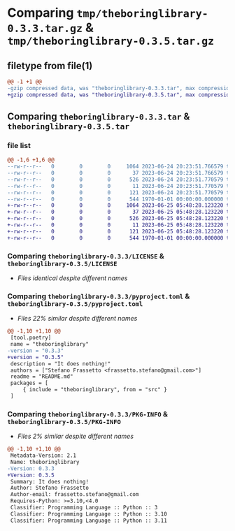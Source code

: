# Comparing `tmp/theboringlibrary-0.3.3.tar.gz` & `tmp/theboringlibrary-0.3.5.tar.gz`

## filetype from file(1)

```diff
@@ -1 +1 @@
-gzip compressed data, was "theboringlibrary-0.3.3.tar", max compression
+gzip compressed data, was "theboringlibrary-0.3.5.tar", max compression
```

## Comparing `theboringlibrary-0.3.3.tar` & `theboringlibrary-0.3.5.tar`

### file list

```diff
@@ -1,6 +1,6 @@
--rw-r--r--   0        0        0     1064 2023-06-24 20:23:51.766579 theboringlibrary-0.3.3/LICENSE
--rw-r--r--   0        0        0       37 2023-06-24 20:23:51.766579 theboringlibrary-0.3.3/README.md
--rw-r--r--   0        0        0      526 2023-06-24 20:23:51.770579 theboringlibrary-0.3.3/pyproject.toml
--rw-r--r--   0        0        0       11 2023-06-24 20:23:51.770579 theboringlibrary-0.3.3/src/theboringlibrary/__init__.py
--rw-r--r--   0        0        0      121 2023-06-24 20:23:51.770579 theboringlibrary-0.3.3/src/theboringlibrary/core.py
--rw-r--r--   0        0        0      544 1970-01-01 00:00:00.000000 theboringlibrary-0.3.3/PKG-INFO
+-rw-r--r--   0        0        0     1064 2023-06-25 05:48:28.123220 theboringlibrary-0.3.5/LICENSE
+-rw-r--r--   0        0        0       37 2023-06-25 05:48:28.123220 theboringlibrary-0.3.5/README.md
+-rw-r--r--   0        0        0      526 2023-06-25 05:48:28.123220 theboringlibrary-0.3.5/pyproject.toml
+-rw-r--r--   0        0        0       11 2023-06-25 05:48:28.123220 theboringlibrary-0.3.5/src/theboringlibrary/__init__.py
+-rw-r--r--   0        0        0      121 2023-06-25 05:48:28.123220 theboringlibrary-0.3.5/src/theboringlibrary/core.py
+-rw-r--r--   0        0        0      544 1970-01-01 00:00:00.000000 theboringlibrary-0.3.5/PKG-INFO
```

### Comparing `theboringlibrary-0.3.3/LICENSE` & `theboringlibrary-0.3.5/LICENSE`

 * *Files identical despite different names*

### Comparing `theboringlibrary-0.3.3/pyproject.toml` & `theboringlibrary-0.3.5/pyproject.toml`

 * *Files 22% similar despite different names*

```diff
@@ -1,10 +1,10 @@
 [tool.poetry]
 name = "theboringlibrary"
-version = "0.3.3"
+version = "0.3.5"
 description = "It does nothing!"
 authors = ["Stefano Frassetto <frassetto.stefano@gmail.com>"]
 readme = "README.md"
 packages = [
     { include = "theboringlibrary", from = "src" }
 ]
```

### Comparing `theboringlibrary-0.3.3/PKG-INFO` & `theboringlibrary-0.3.5/PKG-INFO`

 * *Files 2% similar despite different names*

```diff
@@ -1,10 +1,10 @@
 Metadata-Version: 2.1
 Name: theboringlibrary
-Version: 0.3.3
+Version: 0.3.5
 Summary: It does nothing!
 Author: Stefano Frassetto
 Author-email: frassetto.stefano@gmail.com
 Requires-Python: >=3.10,<4.0
 Classifier: Programming Language :: Python :: 3
 Classifier: Programming Language :: Python :: 3.10
 Classifier: Programming Language :: Python :: 3.11
```

